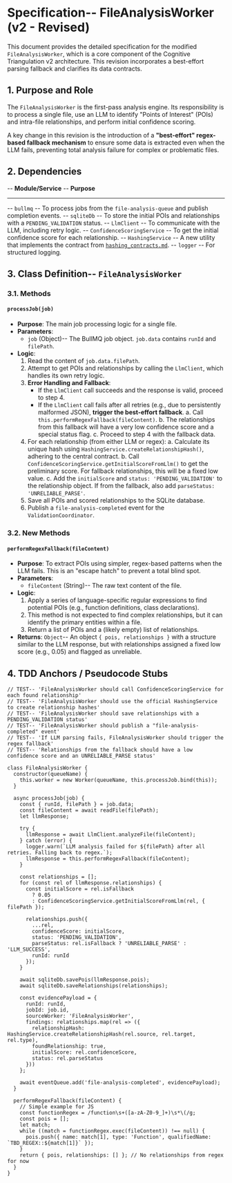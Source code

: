 # Specification-- FileAnalysisWorker (v2 - Revised)

This document provides the detailed specification for the modified `FileAnalysisWorker`, which is a core component of the Cognitive Triangulation v2 architecture. This revision incorporates a best-effort parsing fallback and clarifies its data contracts.

## 1. Purpose and Role

The `FileAnalysisWorker` is the first-pass analysis engine. Its responsibility is to process a single file, use an LLM to identify "Points of Interest" (POIs) and intra-file relationships, and perform initial confidence scoring.

A key change in this revision is the introduction of a **"best-effort" regex-based fallback mechanism** to ensure some data is extracted even when the LLM fails, preventing total analysis failure for complex or problematic files.

## 2. Dependencies

-- **Module/Service** -- **Purpose**
-- --- -- ---
-- `bullmq` -- To process jobs from the `file-analysis-queue` and publish completion events.
-- `sqliteDb` -- To store the initial POIs and relationships with a `PENDING_VALIDATION` status.
-- `LlmClient` -- To communicate with the LLM, including retry logic.
-- `ConfidenceScoringService` -- To get the initial confidence score for each relationship.
-- `HashingService` -- A new utility that implements the contract from [`hashing_contracts.md`](./hashing_contracts.md).
-- `logger` -- For structured logging.

## 3. Class Definition-- `FileAnalysisWorker`

### 3.1. Methods

#### `processJob(job)`

-   **Purpose**: The main job processing logic for a single file.
-   **Parameters**:
    -   `job` (Object)-- The BullMQ job object. `job.data` contains `runId` and `filePath`.
-   **Logic**:
    1.  Read the content of `job.data.filePath`.
    2.  Attempt to get POIs and relationships by calling the `LlmClient`, which handles its own retry logic.
    3.  **Error Handling and Fallback**:
        -   If the `LlmClient` call succeeds and the response is valid, proceed to step 4.
        -   If the `LlmClient` call fails after all retries (e.g., due to persistently malformed JSON), **trigger the best-effort fallback**.
            a. Call `this.performRegexFallback(fileContent)`.
            b. The relationships from this fallback will have a very low confidence score and a special status flag.
            c. Proceed to step 4 with the fallback data.
    4.  For each relationship (from either LLM or regex):
        a. Calculate its unique hash using `HashingService.createRelationshipHash()`, adhering to the central contract.
        b. Call `ConfidenceScoringService.getInitialScoreFromLlm()` to get the preliminary score. For fallback relationships, this will be a fixed low value.
        c. Add the `initialScore` and `status: 'PENDING_VALIDATION'` to the relationship object. If from the fallback, also add `parseStatus: 'UNRELIABLE_PARSE'`.
    5.  Save all POIs and scored relationships to the SQLite database.
    6.  Publish a `file-analysis-completed` event for the `ValidationCoordinator`.

### 3.2. New Methods

#### `performRegexFallback(fileContent)`

-   **Purpose**: To extract POIs using simpler, regex-based patterns when the LLM fails. This is an "escape hatch" to prevent a total blind spot.
-   **Parameters**:
    -   `fileContent` (String)-- The raw text content of the file.
-   **Logic**:
    1.  Apply a series of language-specific regular expressions to find potential POIs (e.g., function definitions, class declarations).
    2.  This method is not expected to find complex relationships, but it can identify the primary entities within a file.
    3.  Return a list of POIs and a (likely empty) list of relationships.
-   **Returns**: `Object`-- An object `{ pois, relationships }` with a structure similar to the LLM response, but with relationships assigned a fixed low score (e.g., 0.05) and flagged as unreliable.

## 4. TDD Anchors / Pseudocode Stubs

```
// TEST-- 'FileAnalysisWorker should call ConfidenceScoringService for each found relationship'
// TEST-- 'FileAnalysisWorker should use the official HashingService to create relationship hashes'
// TEST-- 'FileAnalysisWorker should save relationships with a PENDING_VALIDATION status'
// TEST-- 'FileAnalysisWorker should publish a "file-analysis-completed" event'
// TEST-- 'If LLM parsing fails, FileAnalysisWorker should trigger the regex fallback'
// TEST-- 'Relationships from the fallback should have a low confidence score and an UNRELIABLE_PARSE status'

class FileAnalysisWorker {
  constructor(queueName) {
    this.worker = new Worker(queueName, this.processJob.bind(this));
  }

  async processJob(job) {
    const { runId, filePath } = job.data;
    const fileContent = await readFile(filePath);
    let llmResponse;

    try {
      llmResponse = await LlmClient.analyzeFile(fileContent);
    } catch (error) {
      logger.warn(`LLM analysis failed for ${filePath} after all retries. Falling back to regex.`);
      llmResponse = this.performRegexFallback(fileContent);
    }

    const relationships = [];
    for (const rel of llmResponse.relationships) {
      const initialScore = rel.isFallback 
        ? 0.05 
        : ConfidenceScoringService.getInitialScoreFromLlm(rel, { filePath });
      
      relationships.push({
        ...rel,
        confidenceScore: initialScore,
        status: 'PENDING_VALIDATION',
        parseStatus: rel.isFallback ? 'UNRELIABLE_PARSE' : 'LLM_SUCCESS',
        runId: runId
      });
    }

    await sqliteDb.savePois(llmResponse.pois);
    await sqliteDb.saveRelationships(relationships);

    const evidencePayload = {
      runId: runId,
      jobId: job.id,
      sourceWorker: 'FileAnalysisWorker',
      findings: relationships.map(rel => ({
        relationshipHash: HashingService.createRelationshipHash(rel.source, rel.target, rel.type),
        foundRelationship: true,
        initialScore: rel.confidenceScore,
        status: rel.parseStatus
      }))
    };

    await eventQueue.add('file-analysis-completed', evidencePayload);
  }

  performRegexFallback(fileContent) {
    // Simple example for JS
    const functionRegex = /function\s+([a-zA-Z0-9_]+)\s*\(/g;
    const pois = [];
    let match;
    while ((match = functionRegex.exec(fileContent)) !== null) {
      pois.push({ name: match[1], type: 'Function', qualifiedName: `TBD_REGEX::${match[1]}` });
    }
    return { pois, relationships: [] }; // No relationships from regex for now
  }
}